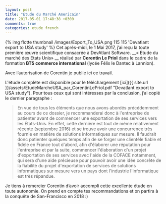 ```yaml
---
layout: post
title: "Etude du Marché Americain"
date: 2017-05-01 17:48:38 +0300
comments: true
categories: etude french
---
```


{% img flotte thumbnail /images/Export_To_USA.png 115 115 'Devatlant export to USA study' %}
Cet après-midi, le 1 Mai 2017, j’ai reçu la toute première œuvre scientifique consacrée à DevAtlant Software.
 __« Etude du marché des Etats Unis» __ réalisé par __Corentin Le Priol__ dans
le cadre de la formation __BTS commerce international__ (lycée Félix le Dantec à Lannion).

Avec l’autorisation de Corentin je publie ici ce travail.


<!--more-->

L'étude complète est disponible pour le téléchargement [ici]({{ site.url }}/assets/EtudeMarcheUSA_par_CorentinLePriol.pdf "Devatlant export to USA study").
Pour tous ceux qui sont intéresses par la conclusion, j’ai copié le dernier paragraphe :

>En vue de tous les éléments que nous avons abordés précédemment au cours de ce dossier,
je recommanderai donc à l'entreprise de patienter avant de commencer une exportation de ses services vers les États-Unis.
En effet, cette dernière est tout de même relativement récente (septembre 2016) et se trouve avoir une concurrence
très fournie en matière de solutions informatiques sur mesure.
Il faudrait donc patienter quelques temps afin de se forger une clientèle fiable et fidèle en France tout d'abord,
afin d'élaborer une réputation pour l'entreprise et par la suite, commencer l'élaboration d'un projet d'exportation
de ses services avec l'aide de la COFACE notamment, qui sera d'une aide précieuse pour pouvoir avoir
une idée concrète de la fiabilité du projet d'exportation de services de solutions informatiques sur mesure vers un pays
dont l'industrie l'informatique est très répandue.

Je tiens à remercier Corentin d’avoir accompli cette excellente étude en toute autonomie.
On prend en compte tes recommandations et on partira à la conquête de San-Francisco en 2018 :)





